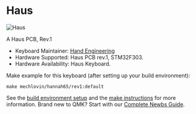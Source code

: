 # Haus

![Haus](https://i.imgur.com/sQ2QWAZ.jpg)

A Haus PCB, Rev.1

* Keyboard Maintainer: [Hand Engineering](https://www.reddit.com/r/MechanicalKeyboards/comments/hzcavx/haus_by_hand_engineering/)
* Hardware Supported: Haus PCB rev.1, STM32F303.
* Hardware Availability: Haus Keyboard.

Make example for this keyboard (after setting up your build environment):

    make mechlovin/hannah65/rev1:default

See the [build environment setup](https://docs.qmk.fm/#/getting_started_build_tools) and the [make instructions](https://docs.qmk.fm/#/getting_started_make_guide) for more information. Brand new to QMK? Start with our [Complete Newbs Guide](https://docs.qmk.fm/#/newbs).
